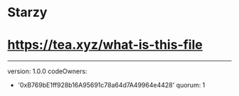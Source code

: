 # Starzy
# https://tea.xyz/what-is-this-file
---
version: 1.0.0
codeOwners:
  - '0xB769bE1ff928b16A95691c78a64d7A49964e4428'
quorum: 1
